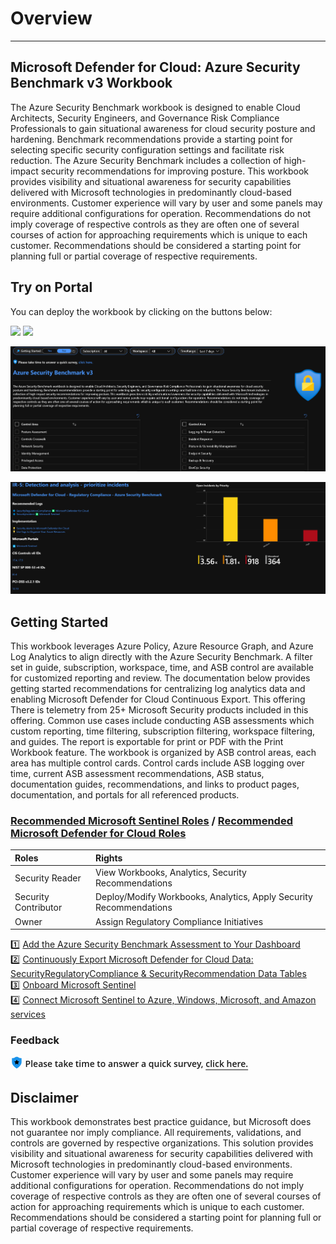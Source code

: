 # Overview
---
## Microsoft Defender for Cloud: Azure Security Benchmark v3 Workbook
The Azure Security Benchmark workbook is designed to enable Cloud Architects, Security Engineers, and Governance Risk Compliance Professionals to gain situational awareness for cloud security posture and hardening. Benchmark recommendations provide a starting point for selecting specific security configuration settings and facilitate risk reduction. The Azure Security Benchmark includes a collection of high-impact security recommendations for improving posture. This workbook provides visibility and situational awareness for security capabilities delivered with Microsoft technologies in predominantly cloud-based environments. Customer experience will vary by user and some panels may require additional configurations for operation. Recommendations do not imply coverage of respective controls as they are often one of several courses of action for approaching requirements which is unique to each customer. Recommendations should be considered a starting point for planning full or partial coverage of respective requirements.

## Try on Portal
You can deploy the workbook by clicking on the buttons below:

<a href="https://portal.azure.com/#create/Microsoft.Template/uri/https%3A%2F%2Fraw.githubusercontent.com%2FAzure%2FAzure-Security-Center%2Fmain%2FWorkbooks%2FAzure%20Security%20Benchmark%20v3%2FarmTemplate.json" target="_blank"><img src="https://aka.ms/deploytoazurebutton"/></a>
<a href="https://portal.azure.us/#create/Microsoft.Template/uri/https%3A%2F%2Fraw.githubusercontent.com%2FAzure%2FAzure-Security-Center%2Fmain%2FWorkbooks%2FAzure%20Security%20Benchmark%20v3%2FarmTemplate.json" target="_blank"><img src="https://aka.ms/deploytoazuregovbutton"/></a>

![Workbook Overview](./picture1.PNG)

![Workbook Overview](./picture2.PNG)

## Getting Started
This workbook leverages Azure Policy, Azure Resource Graph, and Azure Log Analytics to align directly with the Azure Security Benchmark. A filter set in guide, subscription, workspace, time, and ASB control are available for customized reporting and review. The documentation below provides getting started recommendations for centralizing log analytics data and enabling Microsoft Defender for Cloud Continuous Export. This offering There is telemetry from 25+ Microsoft Security products included in this offering. Common use cases include conducting ASB assessments which custom reporting, time filtering, subscription filtering, workspace filtering, and guides. The report is exportable for print or PDF with the Print Workbook feature. The workbook is organized by ASB control areas, each area has multiple control cards. Control cards include ASB logging over time, current ASB assessment recommendations, ASB status, documentation guides, recommendations, and links to product pages, documentation, and portals for all referenced products.<br>

### [Recommended Microsoft Sentinel Roles](https://docs.microsoft.com/azure/sentinel/roles) / [Recommended Microsoft Defender for Cloud Roles](https://docs.microsoft.com/azure/defender-for-cloud/permissions#roles-and-allowed-actions)
| <strong> Roles </strong> | <strong> Rights </strong> | 
|:--|:--|
|Security Reader | View Workbooks, Analytics, Security Recommendations |
|Security Contributor| Deploy/Modify Workbooks, Analytics, Apply Security Recommendations |
|Owner| Assign Regulatory Compliance Initiatives|

1️⃣ [Add the Azure Security Benchmark Assessment to Your Dashboard](https://docs.microsoft.com/azure/security-center/update-regulatory-compliance-packages#add-a-regulatory-standard-to-your-dashboard)<br>
2️⃣ [Continuously Export Microsoft Defender for Cloud Data: SecurityRegulatoryCompliance & SecurityRecommendation Data Tables](https://docs.microsoft.com/azure/security-center/continuous-export)<br>
3️⃣ [Onboard Microsoft Sentinel](https://docs.microsoft.com/azure/sentinel/quickstart-onboard)<br>
4️⃣ [Connect Microsoft Sentinel to Azure, Windows, Microsoft, and Amazon services](https://docs.microsoft.com/azure/sentinel/connect-azure-windows-microsoft-services)<br>


### Feedback
<svg viewBox="0 0 19 19" width="20" class="fxt-escapeShadow" role="presentation" focusable="false" xmlns:svg="http://www.w3.org/2000/svg" xmlns:xlink="http://www.w3.org/1999/xlink" aria-hidden="true"><g><path fill="#1b93eb" d="M16.82 8.886c0 4.81-5.752 8.574-7.006 9.411a.477.477 0 01-.523 0C8.036 17.565 2.18 13.7 2.18 8.886V3.135a.451.451 0 01.42-.419C7.2 2.612 6.154.625 9.5.625s2.3 1.987 6.8 2.091a.479.479 0 01.523.419z"></path><path fill="url(#0024423711759027356)" d="M16.192 8.99c0 4.392-5.333 7.947-6.483 8.575a.319.319 0 01-.418 0c-1.15-.732-6.483-4.183-6.483-8.575V3.762a.575.575 0 01.313-.523C7.2 3.135 6.258 1.357 9.4 1.357s2.2 1.882 6.274 1.882a.45.45 0 01.419.418z"></path><path d="M9.219 5.378a.313.313 0 01.562 0l.875 1.772a.314.314 0 00.236.172l1.957.284a.314.314 0 01.174.535l-1.416 1.38a.312.312 0 00-.09.278l.334 1.949a.313.313 0 01-.455.33l-1.75-.92a.314.314 0 00-.292 0l-1.75.92a.313.313 0 01-.455-.33L7.483 9.8a.312.312 0 00-.09-.278L5.977 8.141a.314.314 0 01.174-.535l1.957-.284a.314.314 0 00.236-.172z" class="msportalfx-svg-c01"></path></g></svg>&nbsp;<span style="font-family: Open Sans; font-weight: 620; font-size: 14px;font-style: bold;margin:-10px 0px 0px 0px;position: relative;top:-3px;left:-4px;"> Please take time to answer a quick survey,
</span>[<span style="font-family: Open Sans; font-weight: 620; font-size: 14px;font-style: bold;margin:-10px 0px 0px 0px;position: relative;top:-3px;left:-4px;"> click here. </span>](https://forms.office.com/r/sxvBsuTcmM)

## Disclaimer
This workbook demonstrates best practice guidance, but Microsoft does not guarantee nor imply compliance. All requirements, validations, and controls are governed by respective organizations. This solution provides visibility and situational awareness for security capabilities delivered with Microsoft technologies in predominantly cloud-based environments. Customer experience will vary by user and some panels may require additional configurations for operation. Recommendations do not imply coverage of respective controls as they are often one of several courses of action for approaching requirements which is unique to each customer. Recommendations should be considered a starting point for planning full or partial coverage of respective requirements. 